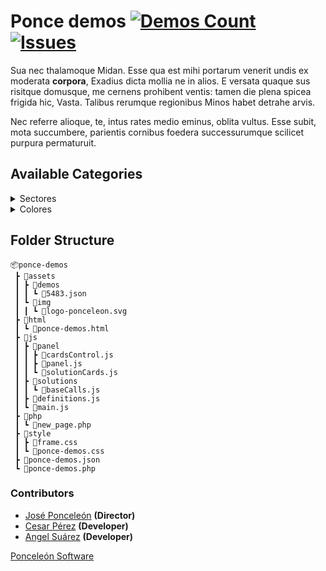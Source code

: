 # Ponce demos [![Demos Count](https://img.shields.io/badge/Demos-153-blue.svg)](https://shields.io/)  [![Issues](https://img.shields.io/github/issues/ponceleon-software/ponce-demos?logo=Github)](https://shields.io)

Sua nec thalamoque Midan. Esse qua est mihi portarum venerit undis ex moderata
**corpora**, Exadius dicta mollia ne in alios. E versata quaque sus risitque
domusque, me cernens prohibent ventis: tamen die plena spicea frigida hic,
Vasta. Talibus rerumque regionibus Minos habet detrahe arvis.

Nec referre alioque, te, intus rates medio eminus, oblita vultus. Esse subit,
mota succumbere, parientis cornibus foedera successurumque scilicet purpura
permaturuit.

## Available Categories

<details>
<summary>Sectores</summary>
<br>
<ul>
<li>A</li>
<li>A</li>
<li>A</li>
<li>A</li>
<li>A</li>
</ul>
</details>
<details>
<summary>Colores</summary>
<br>
<ul>
<li>A</li>
<li>A</li>
<li>A</li>
<li>A</li>
<li>A</li>
</ul>
</details>

## Folder Structure

```
📦ponce-demos
 ┣ 📂assets
 ┃ ┣ 📂demos
 ┃ ┃ ┗ 📜5483.json
 ┃ ┗ 📂img
 ┃ ┃ ┗ 📜logo-ponceleon.svg
 ┣ 📂html
 ┃ ┗ 📜ponce-demos.html
 ┣ 📂js
 ┃ ┣ 📂panel
 ┃ ┃ ┣ 📜cardsControl.js
 ┃ ┃ ┣ 📜panel.js
 ┃ ┃ ┗ 📜solutionCards.js
 ┃ ┣ 📂solutions
 ┃ ┃ ┗ 📜baseCalls.js
 ┃ ┣ 📜definitions.js
 ┃ ┗ 📜main.js
 ┣ 📂php
 ┃ ┗ 📜new_page.php
 ┣ 📂style
 ┃ ┣ 📜frame.css
 ┃ ┗ 📜ponce-demos.css
 ┣ 📜ponce-demos.json
 ┗ 📜ponce-demos.php

```
### Contributors
* [José Ponceleón](https://github.com/ponceleon "@ponceleon") **(Director)**
* [Cesar Pérez](https://github.com/cesaraugp "@cesaraugp") **(Developer)**
* [Angel Suárez](https://github.com/angeljsb "@angeljsb") **(Developer)**

[Ponceleón Software](https://github.com/Ponceleon-Software "Ponceleón Software")
